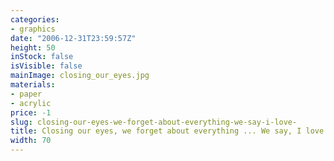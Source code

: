 ```yaml
---
categories:
- graphics
date: "2006-12-31T23:59:57Z"
height: 50
inStock: false
isVisible: false
mainImage: сlosing_our_eyes.jpg
materials:
- paper
- acrylic
price: -1
slug: closing-our-eyes-we-forget-about-everything-we-say-i-love-
title: Closing our eyes, we forget about everything ... We say, I love ...
width: 70
---
```


